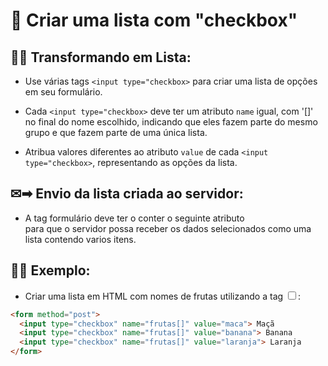 # 📝 Criar uma lista com **"checkbox"** 

## 🧙‍♀️ **Transformando em Lista:**

- Use várias tags `<input type="checkbox>` para criar uma lista de opções em seu formulário.

- Cada `<input type="checkbox>` deve ter um atributo `name` igual, com '[]' no final do nome escolhido, indicando que eles fazem parte do mesmo grupo e que fazem parte de uma única lista.

- Atribua valores diferentes ao atributo `value` de cada `<input type="checkbox>`, representando as opções da lista.

## ✉➡ **Envio da lista criada ao servidor:**

- A tag formulário deve ter o conter o seguinte atributo <form method="post"> para que o servidor possa receber os dados selecionados como uma lista contendo varios itens.

## 👩‍🏫 **Exemplo:**

- Criar uma lista em HTML com nomes de frutas utilizando a tag <input type="checkbox">:

```html
<form method="post">
  <input type="checkbox" name="frutas[]" value="maca"> Maçã
  <input type="checkbox" name="frutas[]" value="banana"> Banana
  <input type="checkbox" name="frutas[]" value="laranja"> Laranja
</form>
```
